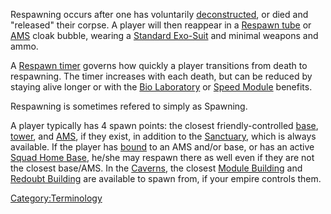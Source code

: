 Respawning occurs after one has voluntarily
[deconstructed](deconstruct.md), or died and "released" their
corpse. A player will then reappear in a [Respawn
tube](Respawn_Tube.md) or
[AMS](Advanced_Mobile_Station.md) cloak bubble, wearing a
[Standard Exo-Suit](Standard_Exo-Suit.md) and minimal weapons
and ammo.

A [Respawn timer](Respawn_timer.md) governs how quickly a player
transitions from death to respawning. The timer increases with each
death, but can be reduced by staying alive longer or with the [Bio
Laboratory](Bio_Laboratory.md) or [Speed
Module](Speed_Module.md) benefits.

Respawning is sometimes refered to simply as Spawning.

A player typically has 4 spawn points: the closest friendly-controlled
[base](Facilities.md), [tower](tower.md), and
[AMS](Advanced_Mobile_Station.md), if they exist, in addition to the
[Sanctuary](Sanctuary.md), which is always available. If the
player has [bound](bind.md) to an AMS and/or base, or has an
active [Squad Home Base](Squad_Home_Base.md), he/she may respawn
there as well even if they are not the closest base/AMS. In the
[Caverns](Caverns.md), the closest [Module
Building](Module_Building.md) and [Redoubt
Building](Redoubt_Building.md) are available to spawn from, if
your empire controls them.

[Category:Terminology](Category:Terminology.md)

